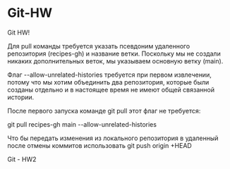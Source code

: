 # Git-HW

Git HW!

Для pull команды требуется указать псевдоним удаленного репозитория (recipes-gh) и название ветки. Поскольку мы не создали никаких дополнительных веток, мы указываем основную ветку (main).

Флаг --allow-unrelated-histories требуется при первом извлечении, потому что мы хотим объединить два репозитория, которые были созданы отдельно и в настоящее время не имеют общей связанной истории.

После первого запуска команде git pull этот флаг не требуется:

git pull recipes-gh main --allow-unrelated-histories

Что бы передать изменения из локального репозитория в удаленный после отмены коммитов использовать
git push origin +HEAD 

Git - HW2